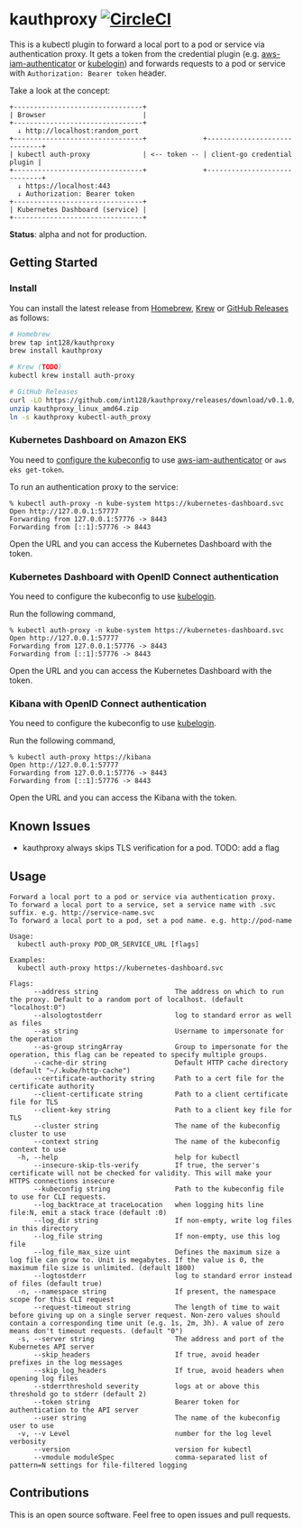 # kauthproxy [![CircleCI](https://circleci.com/gh/int128/kauthproxy.svg?style=shield)](https://circleci.com/gh/int128/kauthproxy)

This is a kubectl plugin to forward a local port to a pod or service via authentication proxy.
It gets a token from the credential plugin (e.g. [aws-iam-authenticator](https://github.com/kubernetes-sigs/aws-iam-authenticator) or [kubelogin](https://github.com/int128/kubelogin)) and forwards requests to a pod or service with `Authorization: Bearer token` header.

Take a look at the concept:

```
+--------------------------------+
| Browser                        |
+--------------------------------+
  ↓ http://localhost:random_port
+--------------------------------+              +-----------------------------+
| kubectl auth-proxy             | <-- token -- | client-go credential plugin |
+--------------------------------+              +-----------------------------+
  ↓ https://localhost:443
  ↓ Authorization: Bearer token
+--------------------------------+
| Kubernetes Dashboard (service) |
+--------------------------------+
```

**Status**: alpha and not for production.


## Getting Started

### Install

You can install the latest release from [Homebrew](https://brew.sh/), [Krew](https://github.com/kubernetes-sigs/krew) or [GitHub Releases](https://github.com/int128/kauthproxy/releases) as follows:

```sh
# Homebrew
brew tap int128/kauthproxy
brew install kauthproxy

# Krew (TODO)
kubectl krew install auth-proxy

# GitHub Releases
curl -LO https://github.com/int128/kauthproxy/releases/download/v0.1.0/kauthproxy_linux_amd64.zip
unzip kauthproxy_linux_amd64.zip
ln -s kauthproxy kubectl-auth_proxy
```


### Kubernetes Dashboard on Amazon EKS

You need to [configure the kubeconfig](https://docs.aws.amazon.com/eks/latest/userguide/create-kubeconfig.html) to use [aws-iam-authenticator](https://github.com/kubernetes-sigs/aws-iam-authenticator) or `aws eks get-token`.

To run an authentication proxy to the service:

```
% kubectl auth-proxy -n kube-system https://kubernetes-dashboard.svc
Open http://127.0.0.1:57777
Forwarding from 127.0.0.1:57776 -> 8443
Forwarding from [::1]:57776 -> 8443
```

Open the URL and you can access the Kubernetes Dashboard with the token.


### Kubernetes Dashboard with OpenID Connect authentication

You need to configure the kubeconfig to use [kubelogin](https://github.com/int128/kubelogin).

Run the following command,

```
% kubectl auth-proxy -n kube-system https://kubernetes-dashboard.svc
Open http://127.0.0.1:57777
Forwarding from 127.0.0.1:57776 -> 8443
Forwarding from [::1]:57776 -> 8443
```

Open the URL and you can access the Kubernetes Dashboard with the token.


### Kibana with OpenID Connect authentication

You need to configure the kubeconfig to use [kubelogin](https://github.com/int128/kubelogin).

Run the following command,

```
% kubectl auth-proxy https://kibana
Open http://127.0.0.1:57777
Forwarding from 127.0.0.1:57776 -> 8443
Forwarding from [::1]:57776 -> 8443
```

Open the URL and you can access the Kibana with the token.


## Known Issues

- kauthproxy always skips TLS verification for a pod. TODO: add a flag


## Usage

```
Forward a local port to a pod or service via authentication proxy.
To forward a local port to a service, set a service name with .svc suffix. e.g. http://service-name.svc
To forward a local port to a pod, set a pod name. e.g. http://pod-name

Usage:
  kubectl auth-proxy POD_OR_SERVICE_URL [flags]

Examples:
  kubectl auth-proxy https://kubernetes-dashboard.svc

Flags:
      --address string                   The address on which to run the proxy. Default to a random port of localhost. (default "localhost:0")
      --alsologtostderr                  log to standard error as well as files
      --as string                        Username to impersonate for the operation
      --as-group stringArray             Group to impersonate for the operation, this flag can be repeated to specify multiple groups.
      --cache-dir string                 Default HTTP cache directory (default "~/.kube/http-cache")
      --certificate-authority string     Path to a cert file for the certificate authority
      --client-certificate string        Path to a client certificate file for TLS
      --client-key string                Path to a client key file for TLS
      --cluster string                   The name of the kubeconfig cluster to use
      --context string                   The name of the kubeconfig context to use
  -h, --help                             help for kubectl
      --insecure-skip-tls-verify         If true, the server's certificate will not be checked for validity. This will make your HTTPS connections insecure
      --kubeconfig string                Path to the kubeconfig file to use for CLI requests.
      --log_backtrace_at traceLocation   when logging hits line file:N, emit a stack trace (default :0)
      --log_dir string                   If non-empty, write log files in this directory
      --log_file string                  If non-empty, use this log file
      --log_file_max_size uint           Defines the maximum size a log file can grow to. Unit is megabytes. If the value is 0, the maximum file size is unlimited. (default 1800)
      --logtostderr                      log to standard error instead of files (default true)
  -n, --namespace string                 If present, the namespace scope for this CLI request
      --request-timeout string           The length of time to wait before giving up on a single server request. Non-zero values should contain a corresponding time unit (e.g. 1s, 2m, 3h). A value of zero means don't timeout requests. (default "0")
  -s, --server string                    The address and port of the Kubernetes API server
      --skip_headers                     If true, avoid header prefixes in the log messages
      --skip_log_headers                 If true, avoid headers when opening log files
      --stderrthreshold severity         logs at or above this threshold go to stderr (default 2)
      --token string                     Bearer token for authentication to the API server
      --user string                      The name of the kubeconfig user to use
  -v, --v Level                          number for the log level verbosity
      --version                          version for kubectl
      --vmodule moduleSpec               comma-separated list of pattern=N settings for file-filtered logging
```


## Contributions

This is an open source software.
Feel free to open issues and pull requests.
